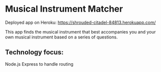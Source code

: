 # Musical Instrument Matcher

Deployed app on Heroku:  https://shrouded-citadel-84813.herokuapp.com/

This app finds the musical instrument that best accompanies you and your own musical instrument based on a series of questions.

## Technology focus: 
Node.js
Express to handle routing

